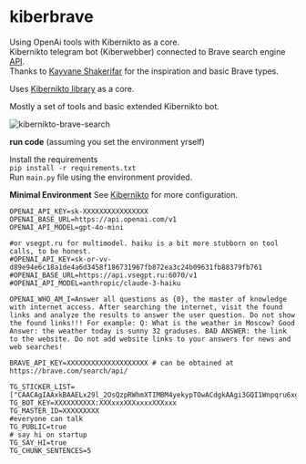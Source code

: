 # kiberbrave

Using OpenAi tools with Kibernikto as a core.    
Kibernikto telegram bot (Kiberwebber) connected to Brave search engine [API](https://brave.com/search/api/).      
Thanks to [Kayvane Shakerifar](https://github.com/kayvane1/brave-api) for the inspiration and basic Brave types.

Uses [Kibernikto library](https://github.com/solovieff/kibernikto) as a core.

Mostly a set of tools and basic extended Kibernikto bot.

![kibernikto-brave-search](https://github.com/user-attachments/assets/d031c972-b459-4721-b1d2-c0b28a3ec3e5)


**run code**
(assuming you set the environment yrself)

Install the requirements  
`pip install -r requirements.txt`  
Run `main.py` file using the environment provided.

**Minimal Environment**
See [Kibernikto](https://github.com/solovieff/kibernikto) for more configuration.

```dotenv
OPENAI_API_KEY=sk-XXXXXXXXXXXXXXXX
OPENAI_BASE_URL=https://api.openai.com/v1
OPENAI_API_MODEL=gpt-4o-mini

#or vsegpt.ru for multimodel. haiku is a bit more stubborn on tool calls, to be honest.
#OPENAI_API_KEY=sk-or-vv-d89e94e6c18a1de4a6d3458f186731967fb872ea3c24b09631fb88379fb761
#OPENAI_BASE_URL=https://api.vsegpt.ru:6070/v1
#OPENAI_API_MODEL=anthropic/claude-3-haiku

OPENAI_WHO_AM_I=Answer all questions as {0}, the master of knowledge with internet access. After searching the internet, visit the found links and analyze the results to answer the user question. Do not show the found links!!! For example: Q: What is the weather in Moscow? Good Answer: the weather today is sunny 32 graduses. BAD ANSWER: the link to the website. Do not add website links to your answers for news and web searches!

BRAVE_API_KEY=XXXXXXXXXXXXXXXXXXXX # can be obtained at https://brave.com/search/api/

TG_STICKER_LIST=["CAACAgIAAxkBAAELx29l_2OsQzpRWhmXTIMBM4yekypTOwACdgkAAgi3GQI1Wnpqru6xgTQE"]
TG_BOT_KEY=XXXXXXXXXX:XXXxxxXXXxxxxXXXxxx
TG_MASTER_ID=XXXXXXXXX
#everyone can talk
TG_PUBLIC=true
# say hi on startup
TG_SAY_HI=true
TG_CHUNK_SENTENCES=5
```
